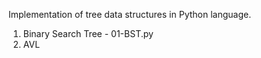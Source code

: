 Implementation of tree data structures in Python language.

1. Binary Search Tree - 01-BST.py
2. AVL


